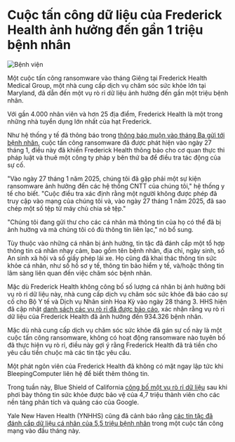 # Cuộc tấn công dữ liệu của Frederick Health ảnh hưởng đến gần 1 triệu bệnh nhân

![Bệnh viện](https://www.bleepstatic.com/content/hl-images/2024/02/08/hospital~2.jpg)

Một cuộc tấn công ransomware vào tháng Giêng tại Frederick Health Medical Group, một nhà cung cấp dịch vụ chăm sóc sức khỏe lớn tại Maryland, đã dẫn đến một vụ rò rỉ dữ liệu ảnh hưởng đến gần một triệu bệnh nhân.

Với gần 4.000 nhân viên và hơn 25 địa điểm, Frederick Health là một trong những nhà tuyển dụng lớn nhất của hạt Frederick.

Như hệ thống y tế đã thông báo trong [thông báo muộn vào tháng Ba gửi tới bệnh nhân](https://www.frederickhealth.org/notice/), cuộc tấn công ransomware đã được phát hiện vào ngày 27 tháng 1, điều này đã khiến Frederick Health thông báo cho cơ quan thực thi pháp luật và thuê một công ty pháp y bên thứ ba để điều tra tác động của sự cố.

"Vào ngày 27 tháng 1 năm 2025, chúng tôi đã gặp phải một sự kiện ransomware ảnh hưởng đến các hệ thống CNTT của chúng tôi," hệ thống y tế cho biết. "Cuộc điều tra xác định rằng một người không được phép đã truy cập vào mạng của chúng tôi và, vào ngày 27 tháng 1 năm 2025, đã sao chép một số tệp từ máy chủ chia sẻ tệp."

"Chúng tôi đang gửi thư cho các cá nhân mà thông tin của họ có thể đã bị ảnh hưởng và mà chúng tôi có đủ thông tin liên lạc," nó bổ sung.

Tùy thuộc vào những cá nhân bị ảnh hưởng, tin tặc đã đánh cắp một tổ hợp thông tin cá nhân nhạy cảm, bao gồm tên bệnh nhân, địa chỉ, ngày sinh, số An sinh xã hội và số giấy phép lái xe. Họ cũng đã khai thác thông tin sức khỏe cá nhân, như số hồ sơ y tế, thông tin bảo hiểm y tế, và/hoặc thông tin lâm sàng liên quan đến việc chăm sóc bệnh nhân.

Mặc dù Frederick Health không công bố số lượng cá nhân bị ảnh hưởng bởi vụ rò rỉ dữ liệu này, nhà cung cấp dịch vụ chăm sóc sức khỏe đã báo cáo sự cố cho Bộ Y tế và Dịch vụ Nhân sinh Hoa Kỳ vào ngày 28 tháng 3. HHS hiện đã cập nhật [danh sách các vụ rò rỉ đã được báo cáo](https://ocrportal.hhs.gov/ocr/breach/breach%5Freport.jsf), xác nhận rằng vụ rò rỉ dữ liệu của Frederick Health đã ảnh hưởng đến 934.326 bệnh nhân.

Mặc dù nhà cung cấp dịch vụ chăm sóc sức khỏe đã gán sự cố này là một cuộc tấn công ransomware, không có hoạt động ransomware nào tuyên bố đã thực hiện vụ rò rỉ, điều này gợi ý rằng Frederick Health đã trả tiền cho yêu cầu tiền chuộc mà các tin tặc yêu cầu.

Một phát ngôn viên của Frederick Health đã không có mặt ngay lập tức khi BleepingComputer liên hệ để biết thêm thông tin.

Trong tuần này, Blue Shield of California [công bố một vụ rò rỉ dữ liệu](https://www.bleepingcomputer.com/news/security/blue-shield-of-california-leaked-health-data-of-47-million-members-to-google/) sau khi phơi bày thông tin sức khỏe được bảo vệ của 4,7 triệu thành viên cho các nền tảng phân tích và quảng cáo của Google.

Yale New Haven Health (YNHHS) cũng đã cảnh báo rằng [các tin tặc đã đánh cắp dữ liệu cá nhân của 5,5 triệu bệnh nhân](https://www.bleepingcomputer.com/news/security/yale-new-haven-health-data-breach-affects-55-million-patients/) trong một cuộc tấn công mạng vào đầu tháng này.